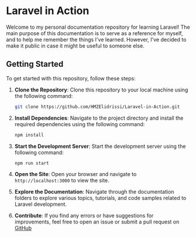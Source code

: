# Laravel in Action

Welcome to my personal documentation repository for learning Laravel! The main purpose of this documentation is to serve as a reference for myself, and to help me remember the things I've learned. However, I've decided to make it public in case it might be useful to someone else.

## Getting Started

To get started with this repository, follow these steps:
1. **Clone the Repository**: Clone this repository to your local machine using the following command:
    ```bash
    git clone https://github.com/HMZElidrissi/Laravel-in-Action.git
    ```

2. **Install Dependencies**: Navigate to the project directory and install the required dependencies using the following command:
    ```bash
    npm install
    ```
3. **Start the Development Server**: Start the development server using the following command:
    ```bash
    npm run start
    ```
4. **Open the Site**: Open your browser and navigate to `http://localhost:3000` to view the site.
5. **Explore the Documentation**: Navigate through the documentation folders to explore various topics, tutorials, and code samples related to Laravel development.
6. **Contribute**: If you find any errors or have suggestions for improvements, feel free to open an issue or submit a pull request on [GitHub](https://github.com/HMZElidrissi/Laravel-in-Action)
